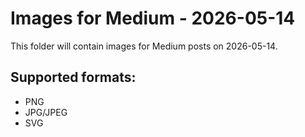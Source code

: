 # Images for Medium - 2026-05-14

This folder will contain images for Medium posts on 2026-05-14.

## Supported formats:
- PNG
- JPG/JPEG
- SVG
